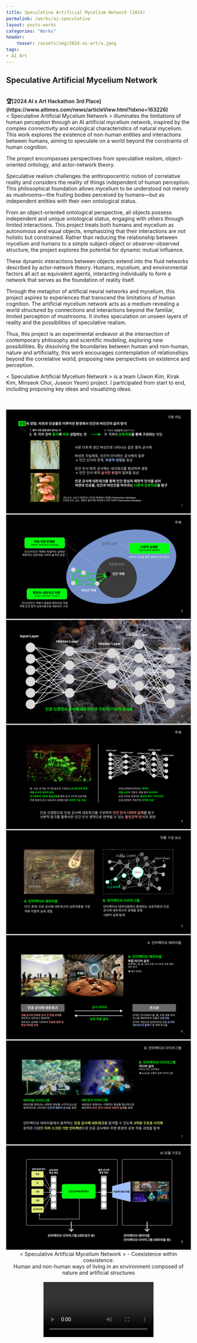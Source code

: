 ```yaml
---
title: Speculative Artificial Mycelium Network (2024)
permalink: /works/ai-speculative
layout: posts-works
categories: "Works"
header:
    teaser: /assets/img/2024-ai-art/a.jpeg
tags:
- AI Art
---
```

## Speculative Artificial Mycelium Network
<br>
<span style = "font-size: $type-size-4; font-weight: 600;"> 
🏆[2024 AI x Art Hackathon 3rd Place](https://www.aitimes.com/news/articleView.html?idxno=163226)  
</span>   
<br>
< Speculative Artificial Mycelium Network > illuminates the limitations of human perception through an AI artificial mycelium network, inspired by the complex connectivity and ecological characteristics of natural mycelium. This work explores the existence of non-human entities and interactions between humans, aiming to speculate on a world beyond the constraints of human cognition.  

The project encompasses perspectives from speculative realism, object-oriented ontology, and actor-network theory.  

Speculative realism challenges the anthropocentric notion of correlative reality and considers the reality of things independent of human perception. This philosophical foundation allows mycelium to be understood not merely as mushrooms—the fruiting bodies perceived by humans—but as independent entities with their own ontological status.  

From an object-oriented ontological perspective, all objects possess independent and unique ontological status, engaging with others through limited interactions. This project treats both humans and mycelium as autonomous and equal objects, emphasizing that their interactions are not holistic but constrained. Rather than reducing the relationship between mycelium and humans to a simple subject-object or observer-observed structure, the project explores the potential for dynamic mutual influence.  

These dynamic interactions between objects extend into the fluid networks described by actor-network theory. Humans, mycelium, and environmental factors all act as equivalent agents, interacting individually to form a network that serves as the foundation of reality itself.  

Through the metaphor of artificial neural networks and mycelium, this project aspires to experiences that transcend the limitations of human cognition. The artificial mycelium network acts as a medium revealing a world structured by connections and interactions beyond the familiar, limited perception of mushrooms. It invites speculation on unseen layers of reality and the possibilities of speculative realism.  

Thus, this project is an experimental endeavor at the intersection of contemporary philosophy and scientific modeling, exploring new possibilities. By dissolving the boundaries between human and non-human, nature and artificiality, this work encourages contemplation of relationships beyond the correlative world, proposing new perspectives on existence and perception.

< Speculative Artificial Mycelium Network > is a team (Jiwon Kim, Kirak Kim, Minseok Choi, Juseon Yeom) project. I participated from start to end, including proposing key ideas and visualizing ideas. 

<br>
<br>


<img src="/assets/img/2024-ai-art/c.jpeg" />
<img src="/assets/img/2024-ai-art/d.jpeg" />
<img src="/assets/img/2024-ai-art/e.jpeg" />
<img src="/assets/img/2024-ai-art/f.jpeg" />
<img src="/assets/img/2024-ai-art/g.jpeg" />
<img src="/assets/img/2024-ai-art/h.jpeg" />
<img src="/assets/img/2024-ai-art/i.jpeg" />
<img src="/assets/img/2024-ai-art/j.jpeg" />
<br>

<div style = "text-align: center;"> 
< Speculative Artificial Mycelium Network > - Coexistence within coexistence: <br>
Human and non-human ways of living in an environment composed of nature and artificial structures
</div>
<br>

<video controls style="display: block; margin: 0 auto; width: auto; max-width: 100%; height: auto;">
  <source src="{{ '/assets/img/2024-ai-art/ai-art.mp4' | relative_url }}" type="video/mp4">
</video>
